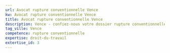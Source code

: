 ```yaml
---
url: Avocat rupture conventionnelle Vence
kw: Avocat rupture conventionnelle Vence
title: Avocat rupture conventionnelle Vence
description: Vence - confiez-nous votre dossier rupture conventionnelle
tag_ville: Vence
competence: rupture conventionnelle
expertise: droit-du-travail
extertise_id: 3
---
```

